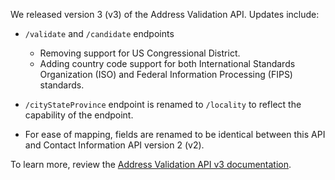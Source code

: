 We released version 3 (v3) of the Address Validation API. Updates include:
- `/validate` and `/candidate` endpoints

     - Removing support for US Congressional District. 
     - Adding country code support for both International Standards Organization (ISO) and Federal Information Processing (FIPS) standards.

- `/cityStateProvince` endpoint is renamed to `/locality` to reflect the capability of the endpoint.

- For ease of mapping, fields are renamed to be identical between this API and Contact Information API version 2 (v2).

To learn more, review the [Address Validation API v3 documentation](../address-validation/docs?version=v3).